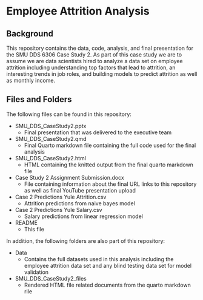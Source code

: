 # Employee Attrition Analysis

## Background
This repository contains the data, code, analysis, and final presentation for the SMU DDS 6306 Case Study 2. As part of this case study we are to assume we are data scientists hired to analyze a data set on employee attrition including understanding top factors that lead to attrition, an interesting trends in job roles, and building models to predict attrition as well as monthly income.

## Files and Folders
The following files can be found in this repository:

- SMU_DDS_CaseStudy2.pptx
  - Final presentation that was delivered to the executive team
- SMU_DDS_CaseStudy2.qmd
  - Final Quarto markdown file containing the full code used for the final analysis
- SMU_DDS_CaseStudy2.html
  - HTML containing the knitted output from the final quarto markdown file
- Case Study 2 Assignment Submission.docx
  - File containing information about the final URL links to this repository as well as final YouTube presentation upload
- Case 2 Predictions Yule Attrition.csv
  - Attrition predictions from naive bayes model
- Case 2 Predictions Yule Salary.csv
  - Salary predictions from linear regression model
- README
  - This file

In addition, the following folders are also part of this repository:

- Data
  - Contains the full datasets used in this analysis including the employee attrition data set and any blind testing data set for model validation
- SMU_DDS_CaseStudy2_files
  - Rendered HTML file related documents from the quarto markdown rile


